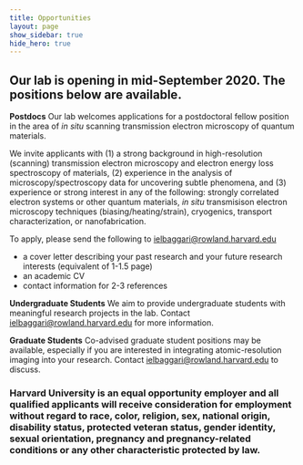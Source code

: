 ```yaml
---
title: Opportunities
layout: page
show_sidebar: true
hide_hero: true
---
```


## Our lab is opening in mid-September 2020. The positions below are available.

**Postdocs**
Our lab welcomes applications for a postdoctoral fellow position in the area of <em> in situ </em> scanning transmission electron microscopy of quantum materials. 

We invite applicants with (1) a strong background in high-resolution (scanning) transmission electron microscopy and electron energy loss 
spectroscopy of materials, (2) experience in the analysis of microscopy/spectroscopy data for uncovering subtle phenomena, and (3) 
experience or strong interest in any of the following: strongly correlated electron systems or other quantum materials, 
<em>in situ </em> transmisison electron microscopy techniques (biasing/heating/strain), cryogenics, transport characterization,
or nanofabrication.

To apply, please send the following to ielbaggari@rowland.harvard.edu 
* a cover letter describing your past research and your future research interests (equivalent of 1-1.5 page)
* an academic CV  
* contact information for 2-3 references

**Undergraduate Students**
We aim to provide undergraduate students with meaningful research projects in the lab. Contact ielbaggari@rowland.harvard.edu for more information. 

**Graduate Students**
Co-advised graduate student positions may be available, especially if you are interested in integrating atomic-resolution imaging into your research.
Contact ielbaggari@rowland.harvard.edu to discuss. 

### Harvard University is an equal opportunity employer and all qualified applicants will receive consideration for employment without regard to race, color, religion, sex, national origin, disability status, protected veteran status, gender identity, sexual orientation, pregnancy and pregnancy-related conditions or any other characteristic protected by law.
